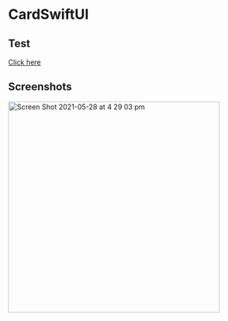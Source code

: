 # CardSwiftUI

## Test
[Click here](Test.md)

## Screenshots
<img width="430" alt="Screen Shot 2021-05-28 at 4 29 03 pm" src="https://user-images.githubusercontent.com/26203794/119939874-d22a7500-bfd1-11eb-9e51-60c0b9d76a55.png">
